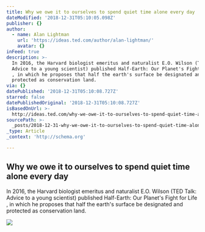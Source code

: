 ```yaml
---
title: Why we owe it to ourselves to spend quiet time alone every day
dateModified: '2018-12-31T05:10:05.098Z'
publisher: {}
author:
  - name: Alan Lightman
    url: 'https://ideas.ted.com/author/alan-lightman/'
    avatar: {}
inFeed: true
description: >-
  In 2016, the Harvard biologist emeritus and naturalist E.O. Wilson (TED Talk:
  Advice to a young scientist) published Half-Earth: Our Planet's Fight for Life
  , in which he proposes that half the earth's surface be designated and
  protected as conservation land.
via: {}
datePublished: '2018-12-31T05:10:08.727Z'
starred: false
datePublishedOriginal: '2018-12-31T05:10:08.727Z'
isBasedOnUrl: >-
  http://ideas.ted.com/why-we-owe-it-to-ourselves-to-spend-quiet-time-alone-every-day/
sourcePath: >-
  _posts/2018-12-31-why-we-owe-it-to-ourselves-to-spend-quiet-time-alone-every-d.md
_type: Article
_context: 'http://schema.org'

---
```

<article style=""><h1>Why we owe it to ourselves to spend quiet time alone every day</h1><p>In 2016, the Harvard biologist emeritus and naturalist E.O. Wilson (TED Talk: Advice to a young scientist) published Half-Earth: Our Planet's Fight for Life , in which he proposes that half the earth's surface be designated and protected as conservation land.</p><img src="https://tedideas.files.wordpress.com/2018/05/featured_art_dola_sun.jpg?w=1200" /></article>
